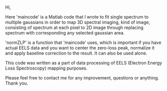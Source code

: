 Hi,

Here 'maincode' is a Matlab code that I wrote to fit single spectrum to multiple gaussians in order to map 3D spectral
imaging, kind of image, consisting of spectrum at each pixel to 2D image through replacing spectrum with corresponding any
selected gaussian area.

'normZLP' is a function that 'maincode' uses, which is important if you have actual EELS data and you want to center the 
zero-loss peak, normalize it and apply baseline correction to the result. It can also be used alone.

This code was written as a part of data processing of EELS (Electron Energy Loss Spectroscopy) mapping purposes. 

Please feel free to contact me for any improvement, questions or anything. Thank you.
